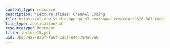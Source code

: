 ```yaml
---
content_type: resource
description: 'Lecture slides: Channel Coding'
file: https://ol-ocw-studio-app-qa.s3.amazonaws.com/courses/6-661-receivers-antennas-and-signals-spring-2003/3b8d74278a5ffa6f2d5fd44c794a67e6_lecture15.pdf
file_type: application/pdf
resourcetype: Document
title: lecture15.pdf
uid: 3b8d7427-8a5f-fa6f-2d5f-d44c794a67e6
---
```

